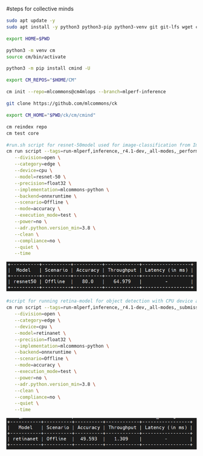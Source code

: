 #steps for collective minds
```bash
sudo apt update -y
sudo apt install -y python3 python3-pip python3-venv git git-lfs wget curl
```
```bash
export HOME=$PWD
```
```bash
python3 -m venv cm
source cm/bin/activate
```
```bash
python3 -m pip install cmind -U
```
```bash
export CM_REPOS="$HOME/CM"
```
```bash
cm init --repo=mlcommons@cm4mlops --branch=mlperf-inference
```
```bash
git clone https://github.com/mlcommons/ck
```
```bash
export CM_HOME="$PWD/ck/cm/cmind"
```

```bash
cm reindex repo
cm test core
```


```bash
#run.sh script for resnet-50model used for image-classification from ImageNet dataset
cm run script --tags=run-mlperf,inference,_r4.1-dev,_all-modes,_performance-only,_short  \
   --division=open \
   --category=edge \
   --device=cpu \
   --model=resnet-50 \
   --precision=float32 \
   --implementation=mlcommons-python \
   --backend=onnxruntime \
   --scenario=Offline \
   --mode=accuracy \
   --execution_mode=test \
   --power=no \
   --adr.python.version_min=3.8 \
   --clean \
   --compliance=no \
   --quiet \
   --time
```
![Alt text](https://github.com/SHASHANKTM7/COLLECTIVE_MINDS/blob/main/result%20of%20benchmarking.png)

```bash
#script for running retina-model for object detection with CPU device and dataset used in open image
cm run script --tags=run-mlperf,inference,_r4.1-dev,_all-modes,_submission,_short  \
   --division=open \
   --category=edge \
   --device=cpu \
   --model=retinanet \
   --precision=float32 \
   --implementation=mlcommons-python \
   --backend=onnxruntime \
   --scenario=Offline \
   --mode=accuracy \
   --execution_mode=test \
   --power=no \
   --adr.python.version_min=3.8 \
   --clean \
   --compliance=no \
   --quiet \
   --time
   ```
![Alt text](https://github.com/SHASHANKTM7/COLLECTIVE_MINDS/blob/main/retina_net%20model%20_object_detection.png)





